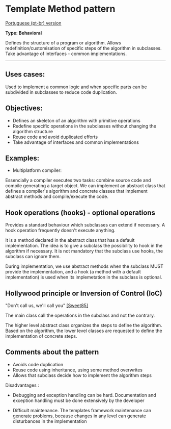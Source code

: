 # Template Method pattern

[Portuguese (pt-br) version](README.pt-br.md)

**Type: Behavioral**

Defines the structure of a program or algorithm. Allows redefinition/customisation of specific steps of the algorithm in subclasses. Take advantage of interfaces - common implementations.

---
## Uses cases:

Used to implement a common logic and when specific parts can be subdivided in subclasses to reduce code duplication.

## Objectives:

- Defines an skeleton of an algorithm with primitive operations
- Redefine specific operations in the subclasses without changing the algorithm structure
- Reuse code and avoid duplicated efforts 
- Take advantage of interfaces and common implementations

## Examples:

- Multiplatform compiler:

Essencially a compiler executes two tasks: combine source code and compile generating a target object. We can implement an abstract class that defines a compiler's algorithm and concrete classes that implement abstract methods and compile/execute the code.

## Hook operations (hooks) - optional operations

Provides a standard behaviour which subclasses can extend if necessary. A hook operation frequently doesn't execute anything.

It is a method declared in the abstract class that has a default implementation. The idea is to give a subclass the possibility to hook in the algorithm if necessary. It is not mandatory that the subclass use hooks, the subclass can ignore them.

During implementation, we use abstract methods when the subclass MUST provide the implementation, and a hook (a method with a default implementation) is used when its implemetation in the subclass is optional.

## Hollywood principle or Inversion of Control (IoC)

"Don't call us, we'll call you" [[Sweet85]](https://doi.org/10.1145/17919.806843)

The main class call the operations in the subclass and not the contrary.

The higher level abstract class organizes the steps to define the algorithm. Based on the algorithm, the lower level classes are requested to define the implementation of concrete steps.

## Comments about the pattern

- Avoids code duplication
- Reuse code using inheritance, using some method overwrites 
- Allows that subclass decide how to implement the algorithm steps 

Disadvantages :
- Debugging and exception handling can be hard. Documentation and exception handling must be done extensively by the developer

- Difficult maintenance. The templates framework maintenance can generate problems, because changes in any level can generate disturbances in the implementation